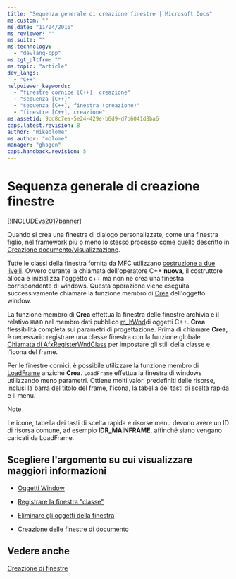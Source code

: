 ```yaml
---
title: "Sequenza generale di creazione finestre | Microsoft Docs"
ms.custom: ""
ms.date: "11/04/2016"
ms.reviewer: ""
ms.suite: ""
ms.technology: 
  - "devlang-cpp"
ms.tgt_pltfrm: ""
ms.topic: "article"
dev_langs: 
  - "C++"
helpviewer_keywords: 
  - "finestre cornice [C++], creazione"
  - "sequenza [C++]"
  - "sequenza [C++], finestra (creazione)"
  - "finestre [C++], creazione"
ms.assetid: 9cd8c7ea-5e24-429e-b6d9-d7b6041d8ba6
caps.latest.revision: 8
author: "mikeblome"
ms.author: "mblome"
manager: "ghogen"
caps.handback.revision: 5
---
```

# Sequenza generale di creazione finestre
[!INCLUDE[vs2017banner](../assembler/inline/includes/vs2017banner.md)]

Quando si crea una finestra di dialogo personalizzate, come una finestra figlio, nel framework più o meno lo stesso processo come quello descritto in [Creazione documento\/visualizzazione](../mfc/document-view-creation.md).  
  
 Tutte le classi della finestra fornita da MFC utilizzano [costruzione a due livelli](../mfc/one-stage-and-two-stage-construction-of-objects.md).  Ovvero durante la chiamata dell'operatore C\+\+ **nuova**, il costruttore alloca e inizializza l'oggetto c\+\+ ma non ne crea una finestra corrispondente di windows.  Questa operazione viene eseguita successivamente chiamare la funzione membro di [Crea](../Topic/CWnd::Create.md) dell'oggetto window.  
  
 La funzione membro di **Crea** effettua la finestra delle finestre archivia e il relativo `HWND` nel membro dati pubblico [m\_hWnd](../Topic/CWnd::m_hWnd.md)di oggetti C\+\+.  **Crea** flessibilità completa sui parametri di progettazione.  Prima di chiamare **Crea**, è necessario registrare una classe finestra con la funzione globale [Chiamata di AfxRegisterWndClass](../Topic/AfxRegisterWndClass.md) per impostare gli stili della classe e l'icona del frame.  
  
 Per le finestre cornici, è possibile utilizzare la funzione membro di [LoadFrame](../Topic/CFrameWnd::LoadFrame.md) anziché **Crea**.  `LoadFrame` effettua la finestra di windows utilizzando meno parametri.  Ottiene molti valori predefiniti delle risorse, inclusi la barra del titolo del frame, l'icona, la tabella dei tasti di scelta rapida e il menu.  
  
> [!NOTE]
>  Le icone, tabella dei tasti di scelta rapida e risorse menu devono avere un ID di risorsa comune, ad esempio **IDR\_MAINFRAME**, affinché siano vengano caricati da LoadFrame.  
  
## Scegliere l'argomento su cui visualizzare maggiori informazioni  
  
-   [Oggetti Window](../mfc/window-objects.md)  
  
-   [Registrare la finestra "classe"](../mfc/registering-window-classes.md)  
  
-   [Eliminare gli oggetti della finestra](../mfc/destroying-window-objects.md)  
  
-   [Creazione delle finestre di documento](../mfc/creating-document-frame-windows.md)  
  
## Vedere anche  
 [Creazione di finestre](../mfc/creating-windows.md)